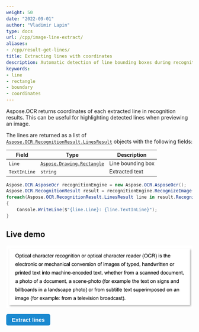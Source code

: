 ```yaml
---
weight: 50
date: "2022-09-01"
author: "Vladimir Lapin"
type: docs
url: /cpp/image-line-extract/
aliases:
- /cpp/result-get-lines/
title: Extracting lines with coordinates
description: Automatic detection of line bounding boxes during recognition.
keywords:
- line
- rectangle
- boundary
- coordinates
---
```


<style>
	button {
		cursor: pointer;
		margin-right: 20px;
		padding: 7px 15px;
		border: none;
		border-radius: 5px;
		background-color: #1a89d0;
		font-weight: 700;
		font-size: 15px;
		color: #ffffff;
	}

	button:hover {
		background-color: #3071a9;
	}

	button:focus {
		outline: none;
	}

	#sample {
		position: relative;
	}

	#sample > div {
		position: absolute;
		display: none;
		border: dashed 1px #de4444;
		background-color: rgba(222,68,68,0.2);
	}

	#results {
		display: none;
		max-width: 50%;
	}
</style>

Aspose.OCR returns coordinates of each extracted line in recognition results. This can be useful for highlighting detected lines when previewing an image.

The lines are returned as a list of [`Aspose.OCR.RecognitionResult.LinesResult`](https://reference.aspose.com/ocr/cpp/aspose.ocr/recognitionresult/recognitionlinesresult/) objects with the following fields:

Field | Type | Description
----- | ---- | -----------
`Line` | [`Aspose.Drawing.Rectangle`](https://reference.aspose.com/pdf/cpp/aspose.pdf.drawing/rectangle/) | Line bounding box
`TextInLine` | `string` | Extracted text

```csharp
Aspose.OCR.AsposeOcr recognitionEngine = new Aspose.OCR.AsposeOcr();
Aspose.OCR.RecognitionResult result = recognitionEngine.RecognizeImage("source.png", new Aspose.OCR.RecognitionSettings());
foreach(Aspose.OCR.RecognitionResult.LinesResult line in result.RecognitionLinesResult)
{
	Console.WriteLine($"{line.Line}: {line.TextInLine}");
}
```

## Live demo

<div id="sample">
	<img src="origin.png" alt="Recognized image" />
	<div style="top:30px;left:32px;width:548px;height:17px;"></div>
	<div style="top:58px;left:32px;width:562px;height:19px;"></div>
	<div style="top:88px;left:32px;width:592px;height:15px;"></div>
	<div style="top:118px;left:32px;width:578px;height:19px;"></div>
	<div style="top:148px;left:32px;width:579px;height:19px;"></div>
	<div style="top:178px;left:32px;width:389px;height:19px;"></div>
</div>

<button onclick="extract(this)">Extract lines</button>

<script>
	function extract(obj)
	{
		$("#sample > div").show(200);
		$("#results").show(200);
	}
</script>

<table id="results">
	<tr><th>Extracted line</th></tr>
	<tr><td>Optical character recognition or optical character reader (OCR) is the</td></tr>
	<tr><td>electronic or mechanical conversion of images of typed, handwritten or</td></tr>
	<tr><td>printed text into machine-encoded text. whether from a scanned document</td></tr>
	<tr><td>a photo of a document, a scene-photo (for example the text on signs and</td></tr>
	<tr><td>billboards in a landscape photo) or from subtitle text superimposed on an</td></tr>
	<tr><td>image (for example: from a television broadcast).</td></tr>
</table>
